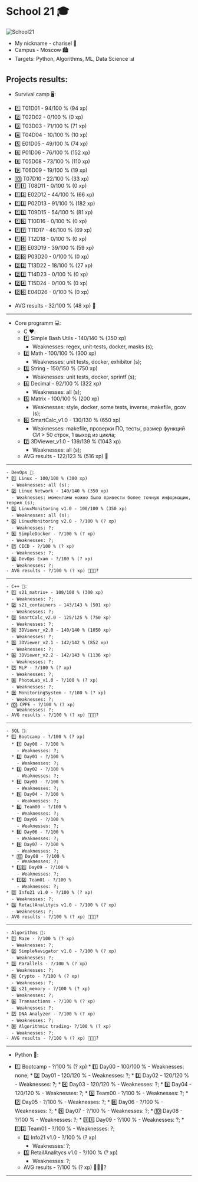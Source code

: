 # School 21 🎓

![Sсhool21](https://sun9-38.userapi.com/impg/KJR2NK87iyCNo7L8oZ9379FOTBF2nQJJ3mWvZw/mFRmaBUOkuk.jpg?size=480x360&quality=96&sign=8ffee636080944c3067db7ad320c8400&type=album)
- My nickname - charisel 🐯
- Campus - Moscow 🏙
- Targets: Python, Algorithms, ML, Data Science 📊

Projects results:
------------------------------------------------------------------------------------------------------------------------------------------------------------------------------------------------------------
  - Survival camp 🖥:
  * 1️⃣ T01D01 - 94/100 % (94 xp)
  * 2️⃣ T02D02 - 0/100 % (0 xp)
  * 3️⃣ T03D03 - 71/100 % (71 xp)
  * 4️⃣ T04D04 - 10/100 % (10 xp)
  * 5️⃣ E01D05 - 49/100 % (74 xp)
  * 6️⃣ P01D06 - 76/100 % (152 xp)
  * 8️⃣ T05D08 - 73/100 % (110 xp)
  * 9️⃣ T06D09 - 19/100 % (19 xp)
  * 🔟 T07D10 - 22/100 % (33 xp)
  * 1️⃣1️⃣ T08D11 - 0/100 % (0 xp)
  * 1️⃣2️⃣ E02D12 - 44/100 % (66 xp)
  * 1️⃣3️⃣ P02D13 - 91/100 % (182 xp)
  * 1️⃣5️⃣ T09D15 - 54/100 % (81 xp)
  * 1️⃣6️⃣ T10D16 - 0/100 % (0 xp)
  * 1️⃣7️⃣ T11D17 - 46/100 % (69 xp)
  * 1️⃣8️⃣ T12D18 - 0/100 % (0 xp)
  * 1️⃣9️⃣ E03D19 - 39/100 % (59 xp)
  * 2️⃣0️⃣ P03D20 - 0/100 % (0 xp)
  * 2️⃣2️⃣ T13D22 - 18/100 % (27 xp)
  * 2️⃣3️⃣ T14D23 - 0/100 % (0 xp)
  * 2️⃣4️⃣ T15D24 - 0/100 % (0 xp)
  * 2️⃣6️⃣ E04D26 -  0/100 % (0 xp)
  - AVG results - 32/100 % (48 xp) 🥉
------------------------------------------------------------------------------------------------------------------------------------------------------------------------------------------------------------
  - Core programm 💻:
    - C ❤️: 
    * 1️⃣ Simple Bash Utils - 140/140 % (350 xp)
      - Weaknesses: regex, unit-tests, docker, masks (s);
    * 2️⃣ Math - 100/100 % (300 xp)
      - Weaknesses: unit tests, docker, exhibitor (s);
    * 3️⃣ String - 150/150 % (750 xp)
      - Weaknesses: unit tests, docker, sprintf (s);
    * 4️⃣ Decimal - 92/100 % (322 xp)
      -  Weaknesses: all (s);
    * 5️⃣ Matrix - 100/100 % (200 xp)
      - Weaknesses: style, docker, some tests, inverse, makefile, gcov (s);
    * 6️⃣ SmartCalc_v1.0 - 130/130 % (650 xp)
      - Weaknesses: makefile, проверки ПО, тесты, размер функций СИ > 50 строк, 1 выход из цикла;
    * 7️⃣ 3DViewer_v1.0 - 139/139 % (1043 xp)   
      - Weaknesses: all (s);
    - AVG results - 122/123 % (516 xp) 🥇
------------------------------------------------------------------------------------------------------------------------------------------------------------------------------------------------------------
    - DevOps 💜:
    * 1️⃣ Linux - 100/100 % (300 xp)
      - Weaknesses: all (s);
    * 2️⃣ Linux Network - 140/140 % (350 xp)
      - Weaknesses: моментами можно было привести более точную информацию, теория (s);
    * 3️⃣ LinuxMonitoring v1.0 - 100/100 % (350 xp)
      - Weaknesses: all (s);
    * 5️⃣ LinuxMonitoring v2.0 - ?/100 % (? xp)
      - Weaknesses: ?;
    * 6️⃣ SimpleDocker - ?/100 % (? xp)
      - Weaknesses: ?;
    * 7️⃣ CICD - ?/100 % (? xp)
      - Weaknesses: ?;
    * 8️⃣ DevOps Exam - ?/100 % (? xp)
      - Weaknesses: ?;
    - AVG results - ?/100 % (? xp) 🥇🥈🥉?
------------------------------------------------------------------------------------------------------------------------------------------------------------------------------------------------------------
    - C++ 💚:
    * 1️⃣ s21_matrix+ - 100/100 % (300 xp)
      - Weaknesses: ?;
    * 2️⃣ s21_containers - 143/143 % (501 xp)
      - Weaknesses: ?;
    * 3️⃣ SmartCalc_v2.0 - 125/125 % (750 xp)
      - Weaknesses: ?;
    * 4️⃣ 3DViewer_v2.0 - 140/140 % (1050 xp)
      - Weaknesses: ?;
    * 5️⃣ 3DViewer_v2.1 - 142/142 % (852 xp)
      - Weaknesses: ?;
    * 6️⃣ 3DViewer_v2.2 - 142/143 % (1136 xp)
      - Weaknesses: ?;
    * 7️⃣ MLP - ?/100 % (? xp)
      - Weaknesses: ?;
    * 8️⃣ PhotoLab_v1.0 - ?/100 % (? xp)
      - Weaknesses: ?;
    * 9️⃣ MonitoringSystem - ?/100 % (? xp)
      - Weaknesses: ?;
    * 🔟 CPPE - ?/100 % (? xp)
      - Weaknesses: ?;
    - AVG results - ?/100 % (? xp) 🥇🥈🥉?
------------------------------------------------------------------------------------------------------------------------------------------------------------------------------------------------------------
    - SQL 💙:
    * 1️⃣ Bootcamp - ?/100 % (? xp)
      * 1️⃣ Day00 - ?/100 %
        - Weaknesses: ?;
      * 2️⃣ Day01 - ?/100 %
        - Weaknesses: ?;
      * 3️⃣ Day02 - ?/100 %
        - Weaknesses: ?;
      * 4️⃣ Day03 - ?/100 %
        - Weaknesses: ?;
      * 5️⃣ Day04 - ?/100 %
        - Weaknesses: ?;
      * 6️⃣ Team00 - ?/100 %
        - Weaknesses: ?;
      * 7️⃣ Day05 - ?/100 %
        - Weaknesses: ?;
      * 8️⃣ Day06 - ?/100 %
        - Weaknesses: ?;
      * 9️⃣ Day07 - ?/100 %
        - Weaknesses: ?;
      * 🔟 Day08 - ?/100 %
        - Weaknesses: ?;
      * 1️⃣1️⃣ Day09 - ?/100 %
        - Weaknesses: ?;
      * 1️⃣2️⃣ Team01 - ?/100 %
        - Weaknesses: ?;
    * 2️⃣ Info21 v1.0 - ?/100 % (? xp)
      - Weaknesses: ?;
    * 3️⃣ RetailAnalitycs v1.0 - ?/100 % (? xp)
      - Weaknesses: ?;
    - AVG results - ?/100 % (? xp) 🥇🥈🥉?
------------------------------------------------------------------------------------------------------------------------------------------------------------------------------------------------------------
    - Algorithms 💛:
    * 1️⃣ Maze - ?/100 % (? xp)
      - Weaknesses: ?;
    * 2️⃣ SimpleNavigator v1.0 - ?/100 % (? xp)
      - Weaknesses: ?;
    * 3️⃣ Parallels - ?/100 % (? xp)
      - Weaknesses: ?;
    * 4️⃣ Crypto - ?/100 % (? xp)
      - Weaknesses: ?;
    * 5️⃣ s21_memory - ?/100 % (? xp)
      - Weaknesses: ?;
    * 6️⃣ Transactions - ?/100 % (? xp)
      - Weaknesses: ?;
    * 7️⃣ DNA Analyzer - ?/100 % (? xp)
      - Weaknesses: ?;
    * 8️⃣ Algorithmic trading- ?/100 % (? xp)
      - Weaknesses: ?;
    - AVG results - ?/100 % (? xp) 🥇🥈🥉?
------------------------------------------------------------------------------------------------------------------------------------------------------------------------------------------------------------
- Python 🐍:
* 1️⃣ Bootcamp - ?/100 % (? xp)
      * 1️⃣ Day00 - 100/100 %
        - Weaknesses: none;
      * 2️⃣ Day01 - 120/120 %
        - Weaknesses: ?;
      * 3️⃣ Day02 - 120/120 %
        - Weaknesses: ?;
      * 4️⃣ Day03 - 120/120 %
        - Weaknesses: ?;
      * 5️⃣ Day04 - 120/120 %
        - Weaknesses: ?;
      * 6️⃣ Team00 - ?/100 %
        - Weaknesses: ?;
      * 7️⃣ Day05 - ?/100 %
        - Weaknesses: ?;
      * 8️⃣ Day06 - ?/100 %
        - Weaknesses: ?;
      * 9️⃣ Day07 - ?/100 %
        - Weaknesses: ?;
      * 🔟 Day08 - ?/100 %
        - Weaknesses: ?;
      * 1️⃣1️⃣ Day09 - ?/100 %
        - Weaknesses: ?;
      * 1️⃣2️⃣ Team01 - ?/100 %
        - Weaknesses: ?;
    * 2️⃣ Info21 v1.0 - ?/100 % (? xp)
      - Weaknesses: ?;
    * 3️⃣ RetailAnalitycs v1.0 - ?/100 % (? xp)
      - Weaknesses: ?;
    - AVG results - ?/100 % (? xp) 🥇🥈🥉?
------------------------------------------------------------------------------------------------------------------------------------------------------------------------------------------------------------
